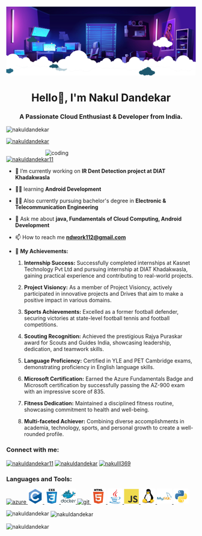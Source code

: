 ![logo](https://github.com/NakulDandekar/NakulDandekar/blob/main/Banner-Introduction-to-3D-Animation.png.webp)
<h1 align="center">Hello🙏, I'm Nakul Dandekar</h1>
<h3 align="center">A Passionate Cloud Enthusiast & Developer from India.</h3>


<p align="left"> <img src="https://komarev.com/ghpvc/?username=nakuldandekar&label=Profile%20views&color=0e75b6&style=flat" alt="nakuldandekar" /> </p>

<p align="left"> <a href="https://github.com/ryo-ma/github-profile-trophy"><img src="https://github-profile-trophy.vercel.app/?username=nakuldandekar" alt="nakuldandekar" /></a> </p>
<img align="right" alt="coding" width="400" src="https://camo.githubusercontent.com/40165a147c3dcea0fa1db780bb533fc5f98546ccfb9d5d05ddb2f429277f5348/68747470733a2f2f616e616c7974696373696e6469616d61672e636f6d2f77702d636f6e74656e742f75706c6f6164732f323031382f31322f646576656c6f7065722d6472696262626c652e676966">

<p align="left"> <a href="https://twitter.com/nakuldandekar11" target="blank"><img src="https://img.shields.io/twitter/follow/nakuldandekar11?logo=twitter&style=for-the-badge" alt="nakuldandekar11" /></a> </p>

- 🔭 I’m currently working on **IR Dent Detection project at DIAT Khadakwasla**

- 👨‍💻 learning **Android Development**

- 🧑‍🎓 Also currently pursuing bachelor's degree in **Electronic & Telecommunication Engineering**

- 💬 Ask me about **java, Fundamentals of Cloud Computing, Android Development**

- 📫 How to reach me **ndwork112@gmail.com**

- 🏅 **My Achievements:**
  
    1. **Internship Success:** Successfully completed internships at Kasnet Technology Pvt Ltd and pursuing internship at DIAT Khadakwasla, gaining practical experience and contributing to real-world projects.

    2. **Project Visioncy:** As a member of Project Visioncy, actively participated in innovative projects and Drives that aim to make a positive impact in various domains.
    3. **Sports Achievements:** Excelled as a former football defender, securing victories at state-level football tennis and football competitions.
    4. **Scouting Recognition:** Achieved the prestigious Rajya Puraskar award for Scouts and Guides India, showcasing leadership, dedication, and teamwork skills.
    5. **Language Proficiency:** Certified in YLE and PET Cambridge exams, demonstrating proficiency in English language skills.
    6. **Microsoft Certification:** Earned the Azure Fundamentals Badge and Microsoft certification by successfully passing the AZ-900 exam with an impressive score of 835.
    7. **Fitness Dedication:** Maintained a disciplined fitness routine, showcasing commitment to health and well-being.
    8. **Multi-faceted Achiever:** Combining diverse accomplishments in academia, technology, sports, and personal growth to create a well-rounded profile.

<h3 align="left">Connect with me:</h3>
<p align="left">
<a href="https://twitter.com/nakuldandekar11" target="blank"><img align="center" src="https://raw.githubusercontent.com/rahuldkjain/github-profile-readme-generator/master/src/images/icons/Social/twitter.svg" alt="nakuldandekar11" height="30" width="40" /></a>
<a href="https://fb.com/nakuldandekar" target="blank"><img align="center" src="https://raw.githubusercontent.com/rahuldkjain/github-profile-readme-generator/master/src/images/icons/Social/facebook.svg" alt="nakuldandekar" height="30" width="40" /></a>
<a href="https://instagram.com/nakulll369" target="blank"><img align="center" src="https://raw.githubusercontent.com/rahuldkjain/github-profile-readme-generator/master/src/images/icons/Social/instagram.svg" alt="nakulll369" height="30" width="40" /></a>
</p>

<h3 align="left">Languages and Tools:</h3>
<p align="left"> <a href="https://azure.microsoft.com/en-in/" target="_blank" rel="noreferrer"> <img src="https://www.vectorlogo.zone/logos/microsoft_azure/microsoft_azure-icon.svg" alt="azure" width="40" height="40"/> </a> <a href="https://www.cprogramming.com/" target="_blank" rel="noreferrer"> <img src="https://raw.githubusercontent.com/devicons/devicon/master/icons/c/c-original.svg" alt="c" width="40" height="40"/> </a> <a href="https://www.w3schools.com/css/" target="_blank" rel="noreferrer"> <img src="https://raw.githubusercontent.com/devicons/devicon/master/icons/css3/css3-original-wordmark.svg" alt="css3" width="40" height="40"/> </a> <a href="https://www.docker.com/" target="_blank" rel="noreferrer"> <img src="https://raw.githubusercontent.com/devicons/devicon/master/icons/docker/docker-original-wordmark.svg" alt="docker" width="40" height="40"/> </a> <a href="https://git-scm.com/" target="_blank" rel="noreferrer"> <img src="https://www.vectorlogo.zone/logos/git-scm/git-scm-icon.svg" alt="git" width="40" height="40"/> </a> <a href="https://www.w3.org/html/" target="_blank" rel="noreferrer"> <img src="https://raw.githubusercontent.com/devicons/devicon/master/icons/html5/html5-original-wordmark.svg" alt="html5" width="40" height="40"/> </a> <a href="https://www.java.com" target="_blank" rel="noreferrer"> <img src="https://raw.githubusercontent.com/devicons/devicon/master/icons/java/java-original.svg" alt="java" width="40" height="40"/> </a> <a href="https://developer.mozilla.org/en-US/docs/Web/JavaScript" target="_blank" rel="noreferrer"> <img src="https://raw.githubusercontent.com/devicons/devicon/master/icons/javascript/javascript-original.svg" alt="javascript" width="40" height="40"/> </a> <a href="https://www.linux.org/" target="_blank" rel="noreferrer"> <img src="https://raw.githubusercontent.com/devicons/devicon/master/icons/linux/linux-original.svg" alt="linux" width="40" height="40"/> </a> <a href="https://www.mysql.com/" target="_blank" rel="noreferrer"> <img src="https://raw.githubusercontent.com/devicons/devicon/master/icons/mysql/mysql-original-wordmark.svg" alt="mysql" width="40" height="40"/> </a> <a href="https://www.python.org" target="_blank" rel="noreferrer"> <img src="https://raw.githubusercontent.com/devicons/devicon/master/icons/python/python-original.svg" alt="python" width="40" height="40"/> </a> </p>

<p><img align="left" src="https://github-readme-stats.vercel.app/api/top-langs?username=nakuldandekar&show_icons=true&locale=en&layout=compact" alt="nakuldandekar" /></p>

<p>&nbsp;<img align="center" src="https://github-readme-stats.vercel.app/api?username=nakuldandekar&show_icons=true&locale=en" alt="nakuldandekar" /></p>

<p><img align="center" src="https://github-readme-streak-stats.herokuapp.com/?user=nakuldandekar&" alt="nakuldandekar" /></p>
